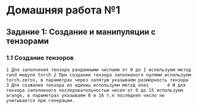 # Домашняя работа №1
## Задание 1: Создание и манипуляции с тензорами
### 1.1 Создание тензоров
`1 Для заполнения тензора рандомными числами от 0 до 1 используем метод rand модуля torch 2 При создании тензора заполненого нулями используем torch.zeros, в параметрах через запятую указываем размерность тензора       3 Для созжания тензора из единиц используем метод ones       4 И для тензора заполненого последовательностью чисел от 0 до 15 используем arange, в параметрах указываем 0 и 16 т.к последнее число не учитывается при генерации.`
